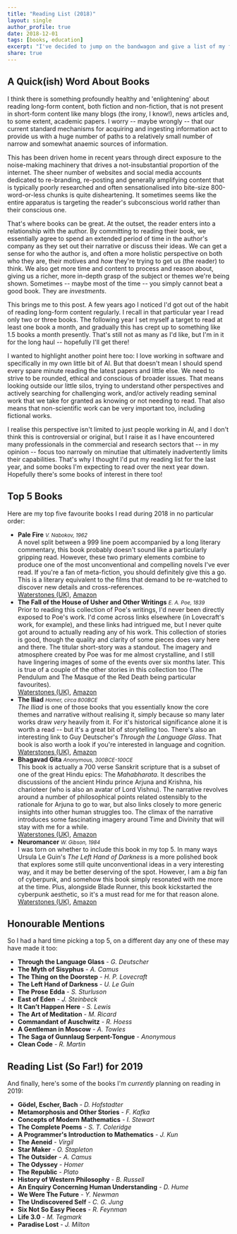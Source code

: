 ```yaml
---
title: "Reading List (2018)"
layout: single
author_profile: true
date: 2018-12-01 
tags: [books, education]
excerpt: "I've decided to jump on the bandwagon and give a list of my favourite books of 2019. There's also some thoughts on the importance of books more generally too."
share: true
---
```


## A Quick(ish) Word About Books

I think there is something profoundly healthy and 'enlightening' about reading long-form content, both fiction and non-fiction, that is not present in short-form content like many blogs (the irony, I know!), news articles and, to some extent, academic papers. I worry -- maybe wrongly -- that our current standard mechanisms for acquiring and ingesting information act to provide us with a huge number of paths to a relatively small number of narrow and somewhat anaemic sources of information.

This has been driven home in recent years through direct exposure to the noise-making machinery that drives a not-insubstantial proportion of the internet. The sheer number of websites and social media accounts dedicated to re-branding, re-posting and generally amplifying content that is typically poorly researched and often sensationalised into bite-size 800-word-or-less chunks is quite disheartening. It sometimes seems like the entire apparatus is targeting the reader's subconscious world rather than their conscious one.

That's where books can be great. At the outset, the reader enters into a relationship with the author. By committing to reading their book, we essentially agree to spend an extended period of time in the author's company as they set out their narrative or discuss their ideas. We can get a sense for who the author is, and often a more holistic perspective on both who they are, their motives and _how_ they're trying to get us (the reader) to think. We also get more time and content to process and reason about, giving us a richer, more in-depth grasp of the subject or themes we're being shown. Sometimes -- maybe most of the time -- you simply cannot beat a good book. They are _investments_. 

This brings me to this post. A few years ago I noticed I'd got out of the habit of reading long-form content regularly. I recall in that particular year I read only two or three books. The following year I set myself a target to read at least one book a month, and gradually this has crept up to something like 1.5 books a month presently. That's still not as many as I'd like, but I'm in it for the long haul -- hopefully I'll get there! 

I wanted to highlight another point here too: I love working in software and specifically in my own little bit of AI. But that doesn't mean I should spend every spare minute reading the latest papers and little else. We need to strive to be rounded, ethical and conscious of broader issues. That means looking outside our little silos, trying to understand other perspectives and actively searching for challenging work, and/or actively reading seminal work that we take for granted as knowing or not needing to read. That also means that non-scientific work can be very important too, including fictional works.

I realise this perspective isn't limited to just people working in AI, and I don't think this is controversial or original, but I raise it as I have encountered many professionals in the commercial and research sectors that -- in my opinion -- focus too narrowly on minutiae that ultimately inadvertently limits their capabilities. That's why I thought I'd put my reading list for the last year, and some books I'm expecting to read over the next year down. Hopefully there's some books of interest in there too!

## Top 5 Books

Here are my top five favourite books I read during 2018 in no particular order:

* **Pale Fire**
    <small>*V. Nabokov, 1962*</small>
    <br>A novel split between a 999 line poem accompanied by a long literary commentary, this book probably doesn't sound like a particularly gripping read. However, these two primary elements combine to produce one of the most unconventional and compelling novels I've ever read. If you're a fan of meta-fiction, you should definitely give this a go. This is a literary equivalent to the films that demand to be re-watched to discover new details and cross-references.
    <br>[Waterstones (UK)](https://www.waterstones.com/book/pale-fire/vladimir-nabokov/mary-mccarthy/9780141185262), [Amazon](https://www.amazon.co.uk/Pale-Fire-Penguin-Modern-Classics/dp/0141185260)
* **The Fall of the House of Usher and Other Writings** 
    <small>*E. A. Poe, 1839*</small>
    <br>Prior to reading this collection of Poe's writings, I'd never been directly exposed to Poe's work. I'd come across links elsewhere (in Lovecraft's work, for example), and these links had intrigued me, but I never quite got around to actually reading any of his work. This collection of stories is good, though the quality and clarity of some pieces does vary here and there. The titular short-story was a standout. The imagery and atmosphere created by Poe was for me almost crystalline, and I still have lingering images of some of the events over six months later. This is true of a couple of the other stories in this collection too (The Pendulum and The Masque of the Red Death being particular favourites).
    <br>[Waterstones (UK)](https://www.waterstones.com/book/the-fall-of-the-house-of-usher-and-other-writings/edgar-allan-poe/harland-miller/9780141439815), [Amazon](https://www.amazon.co.uk/House-Usher-Writings-Penguin-Classics/dp/0141439815)
* **The Iliad**
    <small>*Homer, circa 800BCE*</small>
    <br>_The Iliad_ is one of those books that you essentially know the core themes and narrative without realising it, simply because so many later works draw _very_ heavily from it. For it's historical significance alone it is worth a read -- but it's a great bit of storytelling too. There's also an interesting link to Guy Deutscher's _Through the Language Glass_. That book is also worth a look if you're interested in language and cognition.
    <br>[Waterstones (UK)](https://www.waterstones.com/book/the-iliad/homer/martin-hammond/9780140444445), [Amazon](https://www.amazon.co.uk/Penguin-Classics-Homer-Iliad/dp/0140444440)
* **Bhagavad Gita** 
    <small>*Anonymous, 300BCE-100CE*</small>
    <br>This book is actually a 700 verse Sanskrit scripture that is a subset of one of the great Hindu epics: The _Mahabharata_. It describes the discussions of the ancient Hindu prince Arjuna and Krishna, his charioteer (who is also an avatar of Lord Vishnu). The narrative revolves around a number of philosophical points related ostensibly to the rationale for Arjuna to go to war, but also links closely to more generic insights into other human struggles too. The climax of the narrative introduces some fascinating imagery around Time and Divinity that will stay with me for a while.
    <br>[Waterstones (UK)](https://www.waterstones.com/book/the-bhagavad-gita/simon-brodbeck/laurie-l-patton/9780140447903), [Amazon](https://www.amazon.co.uk/Bhagavad-Gita-Penguin-Classics/dp/0140449183)
* **Neuromancer** 
    <small>*W. Gibson, 1984*</small>
    <br>I was torn on whether to include this book in my top 5. In many ways Ursula Le Guin's  _The Left Hand of Darkness_ is a more polished book that explores some still quite unconventional ideas in a very interesting way, and it may be better deserving of the spot. However, I am a _big_ fan of cyberpunk, and somehow this book simply resonated with me more at the time. Plus, alongside Blade Runner, this book kickstarted the cyberpunk aesthetic, so it's a must read for me for that reason alone.
    <br>[Waterstones (UK)](https://www.waterstones.com/book/neuromancer/william-gibson/9781473217386), [Amazon](https://www.amazon.co.uk/Neuromancer-S-F-MASTERWORKS-William-Gibson/dp/1473217385)

## Honourable Mentions

So I had a hard time picking a top 5, on a different day any one of these may have made it too:

* **Through the Language Glass** - *G. Deutscher*
* **The Myth of Sisyphus** - *A. Camus*
* **The Thing on the Doorstep** - *H. P. Lovecraft*
* **The Left Hand of Darkness** - *U. Le Guin*
* **The Prose Edda** - *S. Sturluson*
* **East of Eden** - *J. Steinbeck*
* **It Can’t Happen Here** - *S. Lewis*
* **The Art of Meditation** - *M. Ricard*
* **Commandant of Auschwitz** - *R. Hoess*
* **A Gentleman in Moscow** - *A. Towles*
* **The Saga of Gunnlaug Serpent-Tongue** - *Anonymous*
* **Clean Code** - *R. Martin*

## Reading List (So Far!) for 2019

And finally, here's some of the books I'm _currently_ planning on reading in 2019:

* **Gödel, Escher, Bach** - *D. Hofstadter*
* **Metamorphosis and Other Stories** - *F. Kafka*
* **Concepts of Modern Mathematics** - *I. Stewart*
* **The Complete Poems** - *S. T. Coleridge*
* **A Programmer's Introduction to Mathematics** - *J. Kun*
* **The Aeneid** - *Virgil*
* **Star Maker** - *O. Stapleton*
* **The Outsider** - *A. Camus*
* **The Odyssey** - *Homer*
* **The Republic** - *Plato*
* **History of Western Philosophy** - *B. Russell*
* **An Enquiry Concerning Human Understanding** - *D. Hume*
* **We Were The Future** - *Y. Newman*
* **The Undiscovered Self** - *C. G. Jung*
* **Six Not So Easy Pieces** - *R. Feynman*
* **Life 3.0** - *M. Tegmark*
* **Paradise Lost** - *J. Milton*
